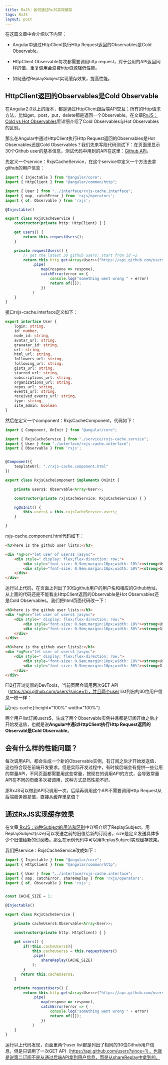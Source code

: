 ```yaml
---
title: RxJS：如何通过RxJS实现缓存
tags: RxJS
layout: post
---
```


在这篇文章中会介绍以下内容：

- Angular中通过HttpClient执行Http Request返回的Observables是Cold Observable。

- HttpClient Observable每次都需要调用http request，对于公用的API返回同样的值，重复调用会浪费http资源降低性能。

- 如何通过ReplaySubject实现缓存效果，提高性能。


## HttpClient返回的Observables是Cold Observable

在Angular2.0以上的版本，都是通过HttpClient跟后端API交互；所有的Http请求方法，比如get，post，put，delete都是返回一个Observable。在文章[RxJS：Cold vs Hot Observables](https://limeii.github.io/2019/07/rxjs-coldhot-observable/)里详细介绍了Cold Observables与Hot Observables的区别。


那么在Angular中通过HttpClient执行Http Request返回的Observables是Hot Observables还是Cold Observables？我们先来写段代码测试下：在页面里显示30个Github user的基本信息，测试代码中用到的API在这里：[Github API](https://developer.github.com/v3/users/#get-all-users)。


先定义一个service：RxjsCacheService，在这个service中定义一个方法去拿github的用户信息：

```ts
import { Injectable } from "@angular/core";
import { HttpClient } from "@angular/common/http";

import { User } from "../interface/rxjs-cache.interface";
import { map, catchError } from 'rxjs/operators';
import { of, Observable } from 'rxjs';

@Injectable()

export class RxjsCacheService {
    constructor(private http: HttpClient) { }

    get users() {
        return this.requestUsers();
    }

    private requestUsers() {
        // get the latest 30 github users: start from id =2
        return this.http.get<Array<User>>("https://api.github.com/users?since=1")
            .pipe(
                map(respone => respone),
                catchError(error => {
                    console.log("something went wrong " + error)
                    return of([]);
                })
            )
    }
}

```

接口rxjs-cache.interface定义如下：

```ts
export interface User {
    login: string,
    id: number,
    node_id: string,
    avatar_url: string,
    gravatar_id: string,
    url: string,
    html_url: string,
    followers_url: string,
    following_url: string,
    gists_url: string,
    starred_url: string,
    subscriptions_url: string,
    organizations_url: string,
    repos_url: string,
    events_url: string,
    received_events_url: string,
    type: string,
    site_admin: boolean
}

```

然后在定义一个component：RxjsCacheComponent，代码如下：

```ts
import { Component, OnInit } from "@angular/core";

import { RxjsCacheService } from "./service/rxjs-cache.service";
import { User } from "./interface/rxjs-cache.interface";
import { Observable } from 'rxjs';


@Component({
    templateUrl: "./rxjs-cache.component.html"
})

export class RxjsCacheComponent implements OnInit {

    private users$: Observable<Array<User>>;

    constructor(private rxjsCacheService: RxjsCacheService) { }

    ngOnInit() {
        this.users$ = this.rxjsCacheService.users;
    }

}
```

rxjs-cache.component.html代码如下：

```html
<h3>here is the github user lists:</h3>

<div *ngFor="let user of users$ |async">
    <div style=" display: flex;flex-direction: row;">
        <div style="font-size: 0.9em;margin:10px;width: 10%"><strong>User Name:</strong> {{user.login}}</div>
        <div style="font-size: 0.9em;margin:10px;width: 50%"><strong>GitHub URL:</strong>{{user.url}}</div>
    </div>
</div>
```

运行以上代码，在页面上列出了30位github用户的用户名和相应的Github地址，从上面的代码还是不能看出HttpClient返回的Observable是Hot Observables还是Cold Observables。我们把html页面代码改一下：

```html
<h3>here is the github user lists:</h3>
<div *ngFor="let user of users$ |async">
    <div style=" display: flex;flex-direction: row;">
        <div style="font-size: 0.9em;margin:10px;width: 10%"><strong>User Name:</strong> {{user.login}}</div>
        <div style="font-size: 0.9em;margin:10px;width: 50%"><strong>GitHub URL:</strong>{{user.url}}</div>
    </div>
</div>

<h3>here is the github user lists2:</h3>
<div *ngFor="let user of users$ |async">
    <div style=" display: flex;flex-direction: row;">
        <div style="font-size: 0.9em;margin:10px;width: 10%"><strong>User Name:</strong> {{user.login}}</div>
        <div style="font-size: 0.9em;margin:10px;width: 50%"><strong>GitHub URL:</strong>{{user.url}}</div>
    </div>
</div>
```

F12打开浏览器的DevTools，当前页面会调用两次GET API（https://api.github.com/users?since=1），并且两个user list列出的30位用户信息一模一样：

![rxjs-cache](https://limeii.github.io/assets/images/posts/rxjs/rxjs-cache01.png){:height="100%" width="100%"}

两个用户list订阅users$，生成了两个Observable实例并且都是订阅开始之后才开始发送值，也就是说**Angular中通过HttpClient执行Http Request返回的Observabl是Cold Observable**。

## 会有什么样的性能问题？

每次调用API，都会生成一个新的Observable实例，有订阅之后才开始发送值，这也符合现在前端开发要求。但是实际开发过程中，有时候后端会有提供一些公用的常量API，不同页面都需要用这些常量，按现在的调用API的方式，会导致常量API在不同的页面多次被调用，这种方式显然性能不好。


那RxJS可以做到API只调用一次，后续再调用这个API不需要调用Http Request从后端服务器拿值，直接从缓存里拿值？

## 通过RxJS实现缓存效果

在文章[ RxJS：四种Subject的用法和区别](https://limeii.github.io/2019/07/rxjs-subject/)中详细介绍了ReplaySubject，用ReplaySubject(size)可以发送之前的旧值给新的订阅者，size是定义发送具体多少个旧值给新的订阅者。那么在示例代码中可以用ReplaySubject实现缓存效果。

我们把service：RxjsCacheService改成如下：

```ts
import { Injectable } from "@angular/core";
import { HttpClient } from "@angular/common/http";

import { User } from "../interface/rxjs-cache.interface";
import { map, catchError, shareReplay } from 'rxjs/operators';
import { of, Observable } from 'rxjs';


const CACHE_SIZE = 1;

@Injectable()

export class RxjsCacheService {

    private cacheUsers$:Observable<Array<User>>;

    constructor(private http: HttpClient) { }

    get users() {
        if(!this.cacheUsers$){
            this.cacheUsers$ = this.requestUsers()
            .pipe(
                shareReplay(CACHE_SIZE)
            );
        }
       return this.cacheUsers$;
    }

    private requestUsers() {
        return this.http.get<Array<User>>("https://api.github.com/users?since=1")
            .pipe(
                map(respone => respone),
                catchError(error => {
                    console.log("something went wrong " + error)
                    return of([]);
                })
            )
    }
}
```
运行以上代码发现，页面里两个user list都是列出了相同的30位Github用户信息，但是只调用了一次GET API（https://api.github.com/users?since=1），也就是说第二订阅不是从通过后端API拿到用户信息，而是从shareReplay中拿到的。